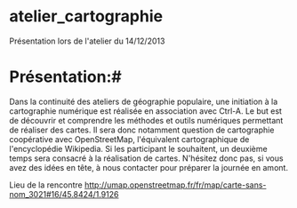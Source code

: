 atelier_cartographie
====================

Présentation lors de l'atelier du 14/12/2013

# Présentation:#

Dans la continuité des ateliers de géographie populaire, une initiation
à la cartographie numérique est réalisée en association avec Ctrl-A.
Le but est de découvrir et comprendre les méthodes et outils numériques
permettant de réaliser des cartes.
Il sera donc notamment question de cartographie coopérative avec
OpenStreetMap, l'équivalent cartographique de l'encyclopédie Wikipedia.
Si les participant le souhaitent, un deuxième temps sera consacré à la
réalisation de cartes.
N'hésitez donc pas, si vous avez des idées en tête, à nous contacter
pour préparer la journée en amont.

Lieu de la rencontre
http://umap.openstreetmap.fr/fr/map/carte-sans-nom_3021#16/45.8424/1.9126

